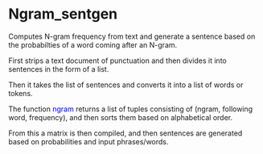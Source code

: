 # Ngram_sentgen
Computes N-gram frequency from text and generate a sentence based on the probabilties of a word coming after an N-gram.

First strips a text document of punctuation and then divides it into sentences in the form of a list.

Then it takes the list of sentences and converts it into a list of words or tokens.

The function <span style="color:blue"> ngram </span> returns a list of tuples consisting of (ngram, following word, frequency), and then sorts
them based on alphabetical order.

From this a matrix is then compiled, and then sentences are generated based on probabilities and input phrases/words.


